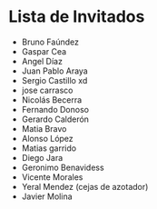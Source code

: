 # Lista de Invitados

* Bruno Faúndez
* Gaspar Cea 
* Angel Díaz 
* Juan Pablo Araya
* Sergio Castillo xd
* jose carrasco
* Nicolás Becerra
* Fernando Donoso
* Gerardo Calderón 
* Matia Bravo
* Alonso López
* Matias garrido
* Diego Jara
* Geronimo Benavidess
* Vicente Morales
* Yeral Mendez (cejas de azotador)
* Javier Molina
